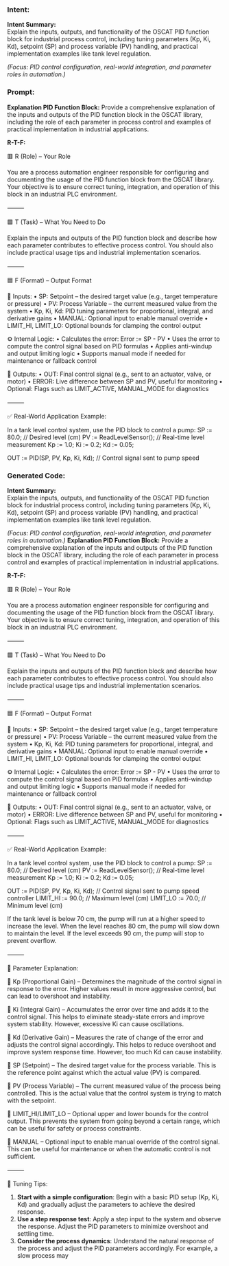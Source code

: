 ### Intent:
**Intent Summary:**  
Explain the inputs, outputs, and functionality of the OSCAT PID function block for industrial process control, including tuning parameters (Kp, Ki, Kd), setpoint (SP) and process variable (PV) handling, and practical implementation examples like tank level regulation.  

*(Focus: PID control configuration, real-world integration, and parameter roles in automation.)*

### Prompt:
**Explanation PID Function Block:**
Provide a comprehensive explanation of the inputs and outputs of the PID function block in the OSCAT library, including the role of each parameter in process control and examples of practical implementation in industrial applications.

**R-T-F:**

🟥 R (Role) – Your Role

You are a process automation engineer responsible for configuring and documenting the usage of the PID function block from the OSCAT library. Your objective is to ensure correct tuning, integration, and operation of this block in an industrial PLC environment.

⸻

🟩 T (Task) – What You Need to Do

Explain the inputs and outputs of the PID function block and describe how each parameter contributes to effective process control. You should also include practical usage tips and industrial implementation scenarios.

⸻

🟦 F (Format) – Output Format

🔧 Inputs:
	•	SP: Setpoint – the desired target value (e.g., target temperature or pressure)
	•	PV: Process Variable – the current measured value from the system
	•	Kp, Ki, Kd: PID tuning parameters for proportional, integral, and derivative gains
	•	MANUAL: Optional input to enable manual override
	•	LIMIT_HI, LIMIT_LO: Optional bounds for clamping the control output

⚙️ Internal Logic:
	•	Calculates the error: Error := SP - PV
	•	Uses the error to compute the control signal based on PID formulas
	•	Applies anti-windup and output limiting logic
	•	Supports manual mode if needed for maintenance or fallback control

🔁 Outputs:
	•	OUT: Final control signal (e.g., sent to an actuator, valve, or motor)
	•	ERROR: Live difference between SP and PV, useful for monitoring
	•	Optional: Flags such as LIMIT_ACTIVE, MANUAL_MODE for diagnostics

⸻

✅ Real-World Application Example:

In a tank level control system, use the PID block to control a pump:
SP := 80.0; // Desired level (cm)
PV := ReadLevelSensor(); // Real-time level measurement
Kp := 1.0;
Ki := 0.2;
Kd := 0.05;

OUT := PID(SP, PV, Kp, Ki, Kd); // Control signal sent to pump speed

### Generated Code:
**Intent Summary:**  
Explain the inputs, outputs, and functionality of the OSCAT PID function block for industrial process control, including tuning parameters (Kp, Ki, Kd), setpoint (SP) and process variable (PV) handling, and practical implementation examples like tank level regulation.  

*(Focus: PID control configuration, real-world integration, and parameter roles in automation.)*
**Explanation PID Function Block:**
Provide a comprehensive explanation of the inputs and outputs of the PID function block in the OSCAT library, including the role of each parameter in process control and examples of practical implementation in industrial applications.

**R-T-F:**

🟥 R (Role) – Your Role

You are a process automation engineer responsible for configuring and documenting the usage of the PID function block from the OSCAT library. Your objective is to ensure correct tuning, integration, and operation of this block in an industrial PLC environment.

⸻

🟩 T (Task) – What You Need to Do

Explain the inputs and outputs of the PID function block and describe how each parameter contributes to effective process control. You should also include practical usage tips and industrial implementation scenarios.

⸻

🟦 F (Format) – Output Format

🔧 Inputs:
	•	SP: Setpoint – the desired target value (e.g., target temperature or pressure)
	•	PV: Process Variable – the current measured value from the system
	•	Kp, Ki, Kd: PID tuning parameters for proportional, integral, and derivative gains
	•	MANUAL: Optional input to enable manual override
	•	LIMIT_HI, LIMIT_LO: Optional bounds for clamping the control output

⚙️ Internal Logic:
	•	Calculates the error: Error := SP - PV
	•	Uses the error to compute the control signal based on PID formulas
	•	Applies anti-windup and output limiting logic
	•	Supports manual mode if needed for maintenance or fallback control

🔁 Outputs:
	•	OUT: Final control signal (e.g., sent to an actuator, valve, or motor)
	•	ERROR: Live difference between SP and PV, useful for monitoring
	•	Optional: Flags such as LIMIT_ACTIVE, MANUAL_MODE for diagnostics

⸻

✅ Real-World Application Example:

In a tank level control system, use the PID block to control a pump:
SP := 80.0; // Desired level (cm)
PV := ReadLevelSensor(); // Real-time level measurement
Kp := 1.0;
Ki := 0.2;
Kd := 0.05;

OUT := PID(SP, PV, Kp, Ki, Kd); // Control signal sent to pump speed controller
LIMIT_HI := 90.0; // Maximum level (cm)
LIMIT_LO := 70.0; // Minimum level (cm)

If the tank level is below 70 cm, the pump will run at a higher speed to increase the level. When the level reaches 80 cm, the pump will slow down to maintain the level. If the level exceeds 90 cm, the pump will stop to prevent overflow.

⸻

🔧 Parameter Explanation:

🔹 Kp (Proportional Gain) – Determines the magnitude of the control signal in response to the error. Higher values result in more aggressive control, but can lead to overshoot and instability.

🔹 Ki (Integral Gain) – Accumulates the error over time and adds it to the control signal. This helps to eliminate steady-state errors and improve system stability. However, excessive Ki can cause oscillations.

🔹 Kd (Derivative Gain) – Measures the rate of change of the error and adjusts the control signal accordingly. This helps to reduce overshoot and improve system response time. However, too much Kd can cause instability.

🔹 SP (Setpoint) – The desired target value for the process variable. This is the reference point against which the actual value (PV) is compared.

🔹 PV (Process Variable) – The current measured value of the process being controlled. This is the actual value that the control system is trying to match with the setpoint.

🔹 LIMIT_HI/LIMIT_LO – Optional upper and lower bounds for the control output. This prevents the system from going beyond a certain range, which can be useful for safety or process constraints.

🔹 MANUAL – Optional input to enable manual override of the control signal. This can be useful for maintenance or when the automatic control is not sufficient.

⸻

🔧 Tuning Tips:

1. **Start with a simple configuration**: Begin with a basic PID setup (Kp, Ki, Kd) and gradually adjust the parameters to achieve the desired response.
2. **Use a step response test**: Apply a step input to the system and observe the response. Adjust the PID parameters to minimize overshoot and settling time.
3. **Consider the process dynamics**: Understand the natural response of the process and adjust the PID parameters accordingly. For example, a slow process may
